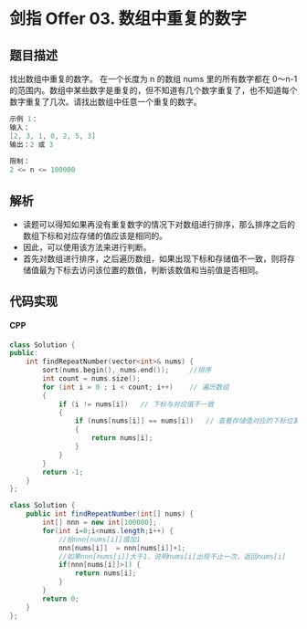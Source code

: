 # 剑指 Offer 03. 数组中重复的数字

## 题目描述
找出数组中重复的数字。
在一个长度为 n 的数组 nums 里的所有数字都在 0～n-1 的范围内。数组中某些数字是重复的，但不知道有几个数字重复了，也不知道每个数字重复了几次。请找出数组中任意一个重复的数字。

```c
示例 1：
输入：
[2, 3, 1, 0, 2, 5, 3]
输出：2 或 3 
 
限制：
2 <= n <= 100000
```

## 解析
- 读题可以得知如果再没有重复数字的情况下对数组进行排序，那么排序之后的数组下标和对应存储的值应该是相同的。
- 因此，可以使用该方法来进行判断。
- 首先对数组进行排序，之后遍历数组，如果出现下标和存储值不一致，则将存储值最为下标去访问该位置的数值，判断该数值和当前值是否相同。

## 代码实现
#### CPP
```C++
class Solution {
public:
    int findRepeatNumber(vector<int>& nums) {
        sort(nums.begin(), nums.end());     //排序
        int count = nums.size();
        for (int i = 0 ; i < count; i++)    // 遍历数组
        {
            if (i != nums[i])   // 下标与对应值不一致
            {
                if (nums[nums[i]] == nums[i])   // 查看存储值对应的下标位置，值是否相同
                {
                    return nums[i];
                }
            }
        }
        return -1;
    }
};
```

```Java
class Solution {
    public int findRepeatNumber(int[] nums) {
        int[] nnn = new int[100000];
		for(int i=0;i<nums.length;i++) {
			//给nnn[nums[i]]值加1
			nnn[nums[i]]  = nnn[nums[i]]+1;
			//如果nnn[nums[i]]大于1，说明nums[i]出现不止一次，返回nums[i]
			if(nnn[nums[i]]>1) {
				return nums[i];
			}
		}
		return 0;
    }
};
```